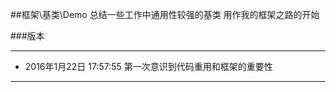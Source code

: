 
##框架\基类\Demo
总结一些工作中通用性较强的基类 用作我的框架之路的开始


###版本


- - -

- 2016年1月22日 17:57:55  第一次意识到代码重用和框架的重要性

- - -